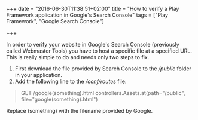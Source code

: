 +++
date = "2016-06-30T11:38:51+02:00"
title = "How to verify a Play Framework application in Google's Search Console"
tags = ["Play Framework", "Google Search Console"]

+++

In order to verify your website in Google's Search Console (previously 
called Webmaster Tools) you have to host a specific file at a specified 
URL. This is really simple to do and needs only two steps to fix.

<!--more-->

1.  First download the file provided by Search Console to the */public* 
    folder in your application.
2.  Add the following line to the */conf/routes* file:

> GET         /google(something).html    controllers.Assets.at(path="/public", file="google(something).html")

Replace (something) with the filename provided by Google.